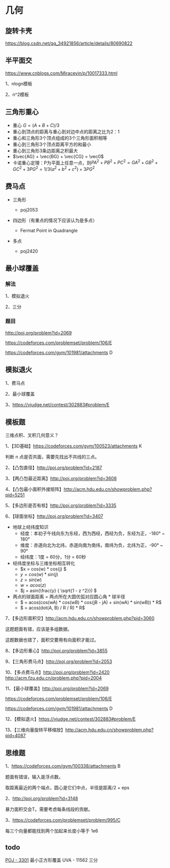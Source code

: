 # 几何

## 旋转卡壳

<https://blog.csdn.net/qq_34921856/article/details/80690822>

## 半平面交

<https://www.cnblogs.com/Miracevin/p/10017333.html>

1、nlogn模板

2、n^2模板

## 三角形重心

- 重心 $G = (A + B + C) / 3$
- 重心到顶点的距离与重心到对边中点的距离之比为2：1
- 重心和三角形3个顶点组成的3个三角形面积相等
- 重心到三角形3个顶点距离平方的和最小
- 重心到三角形3条边距离之积最大
- $\vec{AG} + \vec{BG} + \vec{CG} = \vec0$ 
- 卡诺重心定理：P为平面上任意一点，则$PA^2+PB^2+PC^2=GA^2+GB^2+GC^2+3PG^2=1/3(a^2+b^2+c^2)+3PG^2$

## 费马点

- 三角形
  - poj2053
- 四边形（有重点的情况下应该认为是多点）

  - Fermat Point in Quadrangle
- 多点
  - poj2420

## 最小球覆盖

### 解法

1、模拟退火

2、三分

### 题目

<http://poj.org/problem?id=2069>

<https://codeforces.com/problemset/problem/106/E>

<https://codeforces.com/gym/101981/attachments> D

## 模拟退火

1、费马点

2、最小球覆盖

3、<https://vjudge.net/contest/302883#problem/E>

## 模板题

三维点积、叉积几何意义？

1、【3D基础】<https://codeforces.com/gym/100523/attachments> K

判断 n 点是否共面，需要先找出不共线的三点。

2、【凸包直径】<http://poj.org/problem?id=2187>

3、【两凸包最近距离】<http://poj.org/problem?id=3608>

4、【凸包最小面积外接矩阵】<http://acm.hdu.edu.cn/showproblem.php?pid=5251>

5、【多边形是否有核】<http://poj.org/problem?id=3335>

6、【球面坐标】<http://poj.org/problem?id=3407>

- 地球上经纬度知识
  - 经度：本初子午线向东为东经，西为西经，西经为负，东经为正，-180° ~ 180°
  - 维度：赤道向北为北纬，赤道向南为南纬，南纬为负，北纬为正，-90° ~ 90°
  - 经纬度：1度 = 60分，1分 = 60秒
- 经纬度坐标与三维坐标相互转化
  - $x = cos(w) * cos(j) $
  - $y = cos(w) * sin(j)$
  - $z = sin(w)$
  - $w = acos(z)$
  - $j = asin(\frac{y} { \sqrt{1 - z ^2}}) $
- 两点的球面距离 = 两点所在大圆优弧对应圆心角 * 球半径
  - $ = acos(cos(wA) * cos(wB) * cos(jB - jA) + sin(wA) * sin(wB)) * R$
  - $ = acos(dot(A, B) / R / R) * R$

7、【多边形面积交】<http://acm.hdu.edu.cn/showproblem.php?pid=3060>

这题题面有错，应该是多组数据。

这题数据也错了，面积交要用有向面积才能过。

8、【多边形重心】<http://poj.org/problem?id=3855>

9、【三角形费马点】<http://poj.org/problem?id=2053>

10、【多点费马点】http://poj.org/problem?id=2420 <http://acm.fzu.edu.cn/problem.php?pid=2004>

11、【最小球覆盖】<http://poj.org/problem?id=2069>

<https://codeforces.com/problemset/problem/106/E>

<https://codeforces.com/gym/101981/attachments> D

12、【模拟退火】<https://vjudge.net/contest/302883#problem/E>

13、【三维向量旋转平移缩放】<http://acm.hdu.edu.cn/showproblem.php?pid=4087>

## 思维题

1、<https://codeforces.com/gym/100338/attachments> B

题面有错误，输入是浮点数。

取距离最近的两个端点，圆心是它们中点，半径是距离/2 + eps

2、<http://poj.org/problem?id=3148>

暴力面积交会T。需要考虑每条线段的贡献。

3、<https://codeforces.com/problemset/problem/995/C>

每三个向量都能找到两个加起来长度小等于 1e6

## todo

[POJ - 3301](https://vjudge.net/problem/17099/origin)  最小正方形覆盖
UVA - 11562 三分